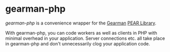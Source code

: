 gearman-php
===========

*gearman-php* is a convenience wrapper for the [Gearman](http://gearman.org) 
[PEAR Library](http://pear.php.net/package/Net_Gearman/).

With gearman-php, you can code workers as well as clients in PHP with minimal
overhead in your application. Server connections etc. all take place in
gearman-php and don't unnecessarily clog your application code.
